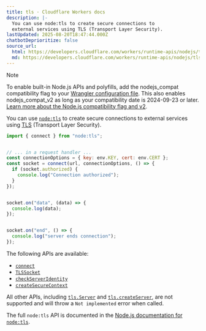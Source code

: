 ```yaml
---
title: tls · Cloudflare Workers docs
description: |-
  You can use node:tls to create secure connections to
  external services using TLS (Transport Layer Security).
lastUpdated: 2025-08-20T18:47:44.000Z
chatbotDeprioritize: false
source_url:
  html: https://developers.cloudflare.com/workers/runtime-apis/nodejs/tls/
  md: https://developers.cloudflare.com/workers/runtime-apis/nodejs/tls/index.md
---
```


Note

To enable built-in Node.js APIs and polyfills, add the nodejs\_compat compatibility flag to your [Wrangler configuration file](https://developers.cloudflare.com/workers/wrangler/configuration/). This also enables nodejs\_compat\_v2 as long as your compatibility date is 2024-09-23 or later. [Learn more about the Node.js compatibility flag and v2](https://developers.cloudflare.com/workers/configuration/compatibility-flags/#nodejs-compatibility-flag).

You can use [`node:tls`](https://nodejs.org/api/tls.html) to create secure connections to external services using [TLS](https://developer.mozilla.org/en-US/docs/Web/Security/Transport_Layer_Security) (Transport Layer Security).

```js
import { connect } from "node:tls";


// ... in a request handler ...
const connectionOptions = { key: env.KEY, cert: env.CERT };
const socket = connect(url, connectionOptions, () => {
  if (socket.authorized) {
    console.log("Connection authorized");
  }
});


socket.on("data", (data) => {
  console.log(data);
});


socket.on("end", () => {
  console.log("server ends connection");
});
```

The following APIs are available:

* [`connect`](https://nodejs.org/api/tls.html#tlsconnectoptions-callback)
* [`TLSSocket`](https://nodejs.org/api/tls.html#class-tlstlssocket)
* [`checkServerIdentity`](https://nodejs.org/api/tls.html#tlscheckserveridentityhostname-cert)
* [`createSecureContext`](https://nodejs.org/api/tls.html#tlscreatesecurecontextoptions)

All other APIs, including [`tls.Server`](https://nodejs.org/api/tls.html#class-tlsserver) and [`tls.createServer`](https://nodejs.org/api/tls.html#tlscreateserveroptions-secureconnectionlistener), are not supported and will throw a `Not implemented` error when called.

The full `node:tls` API is documented in the [Node.js documentation for `node:tls`](https://nodejs.org/api/tls.html).
